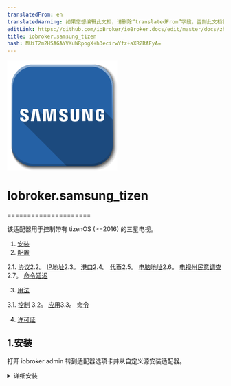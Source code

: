 ```yaml
---
translatedFrom: en
translatedWarning: 如果您想编辑此文档，请删除“translatedFrom”字段，否则此文档将再次自动翻译
editLink: https://github.com/ioBroker/ioBroker.docs/edit/master/docs/zh-cn/adapterref/iobroker.samsung_tizen/README.md
title: iobroker.samsung_tizen
hash: MUiT2m2HSAGAYVKuWRpogX+h3ecirwYfz+aXRZRAFyA=
---
```

![标识](../../../en/adapterref/iobroker.samsung_tizen/admin/samsung.png)

# Iobroker.samsung_tizen
=====================

该适配器用于控制带有 tizenOS (>=2016) 的三星电视。

1. [安装](#1-安装)
2. [配置](#2-配置)

2.1. [协议](#21-protocol)2.2。 [IP地址](#22-ip-address)2.3。 [港口](#23-port)2.4。 [代币](#24-token)2.5。 [电脑地址](#25-mac-adress)2.6。 [电视州民意调查](#26-tv-state-polling)2.7。 [命令延迟](#27-command-delay)

3. [用法](#3-用法)

3.1. [控制](#31-control) 3.2。 [应用](#32-apps)3.3。 [命令](#33-commands)

4. [许可证](#4-许可证)

## 1.安装
打开 iobroker admin 转到适配器选项卡并从自定义源安装适配器。

<details><summary>详细安装</summary><p>

1.点击github图标（从自定义URL安装）

![安装1](../../../en/adapterref/iobroker.samsung_tizen/images/install1.png)

2.输入这个github URL https://github.com/dahuby/iobroker.samsung_tizen/tarball/master
3.点击安装

![安装2](../../../en/adapterref/iobroker.samsung_tizen/images/install2.png)

4.返回适配器选项卡并搜索“Samsung Tizen”
5.点击“+”添加新实例

![安装3](../../../en/adapterref/iobroker.samsung_tizen/images/install3.png)

6.配置适配器

![安装4](../../../en/adapterref/iobroker.samsung_tizen/images/install4.png)

</p></详情>

## 2. 配置
如何配置此适配器。
首先检查您的电视设置，打开电视并转到“设置”/“常规”/“外部设备管理器”/“设备连接管理器”，其中访问通知应激活为“仅限首次”

### 2.1。协议
用于与电视进行 WebSocket 连接的协议。
可能的值为 http 或 wss，在较新的设备上使用 wss

### 2.2。 IP地址
三星电视的 IP 地址

### 2.3。港口
用于与电视进行 WebSocket 连接的端口。
8001 不安全端口 8002 安全端口

### 2.4。代币
用于安全连接到电视的令牌。
使用 token = 0 保存适配器并转到 iobroker 管理对象选项卡。
然后转到 iobroker.samsung_tizen.0.config.getToken 对象并单击按钮。
如果一切正常，新对象 iobroker.samsung_tizen.0.config.token 应该出现，id 为 iobroker.samsung_tizen.0.config.token，名称是您的令牌 - 复制名称（例如 123456789）并返回到适配器配置并将其粘贴到令牌字段中。
可以通过值“0”停用

<details><summary>如何手动获取token</summary><p>使用以下命令在运行 ioBroker 的设备上安装“wscat”：

```sh
npm install wscat
```

打开电视并通过 websocket 连接查询令牌

```sh
wscat -n -c wss://tvIp:8002/api/v2/channels/samsung.remote.control?name=aW9Ccm9rZXI=
```

您的电视上会出现一个必须接受的弹出窗口。
从返回的 json 响应中获取令牌

```json
{"name":"aW9Ccm9rZXI="},"connectTime":1575818900205,"deviceName":"aW9Ccm9rZXI=","id":"12345678-797c-45b0-b0f1-233535918548","isHost":false}],"id":"12345678-797c-45b0-b0f1-233535918548","token":"10916644"},"event":"ms.channel.connect"}
```

</p></详情>

### 2.5。 MAC地址
三星电视的 MAC 地址将用于 LAN 唤醒。
仅当您的电视通过有线而非无线连接时才有效。
如果您的电视是无线连接的，则只能通过短待机模式开机。
可以使用值“0”停用wakeOnLan

### 2.6。电视州民意调查
#### 轮询端口
获取电源状态的端口 默认：9110 已知可用端口：9110、9119、9197

#### 轮询间隔 轮询请求发送的频率默认：60 秒，可以使用值“0”停用
### 2.7。命令延迟
通过 iobroker.samsung_tizen.0.control.sendCmd 对象发送的命令之间的延迟（以毫秒为单位）。

## 3. 用法
### 3.1。控制
#### 发送单个密钥
要发送单个密钥，请单击例如下面的按钮iobroker.samsung_tizen.0.control.KEY_MUTE

#### 发送未定义按钮的键
您可以使用 iobroker.samsung_tizen.0.control.sendCmd 对象发送自定义（未定义）密钥。
输入您要发送的密钥，例如KEY_POWER。

#### 在单个命令中发送多个键
要在单个命令中发送多个密钥，请使用 iobroker.samsung_tizen.0.control.sendCmd 对象。
输入以“,”分隔的键，例如KEY_POWER、KEY_HDMI、KEY_VOLUP。

#### 为命令创建宏
转至 iobroker.samsung_tizen.0.command，您可以在此处找到示例宏，并且可以创建自己的宏。<a name="use_cmd">如何创建新宏</a>

### 3.2。应用
#### 加载已安装的应用程序
要加载已安装的应用程序，请单击 iobroker.samsung_tizen.0.apps.getInstalledApps 按钮。
之后，将为每个安装的应用程序创建一个名为 start_app_name 的单独对象。

#### 启动应用程序
您可以通过单击 iobroker.samsung_tizen.0.apps.start_app_name 对象来启动应用程序。

### 电源状态
如果您按照上述方式配置了电源状态轮询，则在 iobroker.samsung_tizen.0.powerOn 下，如果您的电视打开，则状态为 true；如果电视关闭，则状态为 false。

### 3.3。命令
命令可以通过 iobroker.samsung_tizen.0.control.sendCmd 对象手动发送（如<a name="use_ctrl">Control</a>中所述）或通过 iobroker.samsung_tizen.0.command 下自定义创建的对象发送。示例命令很少，但您也可以创建自己的宏。<details><summary>如何创建命令宏</summary><p>

1. 转到适配器并打开 iobroker.samsung_tizen.0.command
2.单击+图标创建一个新对象

![指令1](../../../en/adapterref/iobroker.samsung_tizen/images/cmd1.png)

3.检查父对象是否为iobroker.samsung_tizen.0.command
4. 为命令输入新名称，并检查类型是否为 datapoint 且 stateType = boolean。

![指令2](../../../en/adapterref/iobroker.samsung_tizen/images/cmd2.png)

5. 在名称下输入您要发送的密钥。
6.角色必须是按钮
7.然后保存

![指令3](../../../en/adapterref/iobroker.samsung_tizen/images/cmd3.png)

8.然后您可以使用新创建的对象发送命令

![命令4](../../../en/adapterref/iobroker.samsung_tizen/images/cmd4.png) </p> </详细>

## 学分
该适配器的第一代由 Stefan0875 (https://github.com/Stefan0875) 开发，并经过 HighPressure (https://github.com/HighPressure) 和最终 Dahuby (https://github.com) 进行适配和维护.com/dahuby）。非常感谢他们的工作并授予公共许可证。

## Changelog

<!--
    Placeholder for the next version (at the beginning of the line):
    ### **WORK IN PROGRESS**
-->
### 1.0.0 (2023-09-30)
- (mcm1957) An official release has been created

### 1.0.0-alpha.2 (2023-09-24)
- (mcm1957) Dependencies have been updated

### 1.0.0-alpha.1 (2023-09-24)
- (mcm1957) Adapter requires node 16 or newer now.
- (mcm1957) Adapter has been moved to iobroker-community-adapters organization.

## License

MIT License 

Copyright (c) 2023 iobroker-community-adapters <mcm57@gmx.at>
Copyright (c) 2020 dahuby

Permission is hereby granted, free of charge, to any person obtaining a copy
of this software and associated documentation files (the "Software"), to deal
in the Software without restriction, including without limitation the rights
to use, copy, modify, merge, publish, distribute, sublicense, and/or sell
copies of the Software, and to permit persons to whom the Software is
furnished to do so, subject to the following conditions:

The above copyright notice and this permission notice shall be included in all
copies or substantial portions of the Software.

THE SOFTWARE IS PROVIDED "AS IS", WITHOUT WARRANTY OF ANY KIND, EXPRESS OR
IMPLIED, INCLUDING BUT NOT LIMITED TO THE WARRANTIES OF MERCHANTABILITY,
FITNESS FOR A PARTICULAR PURPOSE AND NONINFRINGEMENT. IN NO EVENT SHALL THE
AUTHORS OR COPYRIGHT HOLDERS BE LIABLE FOR ANY CLAIM, DAMAGES OR OTHER
LIABILITY, WHETHER IN AN ACTION OF CONTRACT, TORT OR OTHERWISE, ARISING FROM,
OUT OF OR IN CONNECTION WITH THE SOFTWARE OR THE USE OR OTHER DEALINGS IN THE
SOFTWARE.